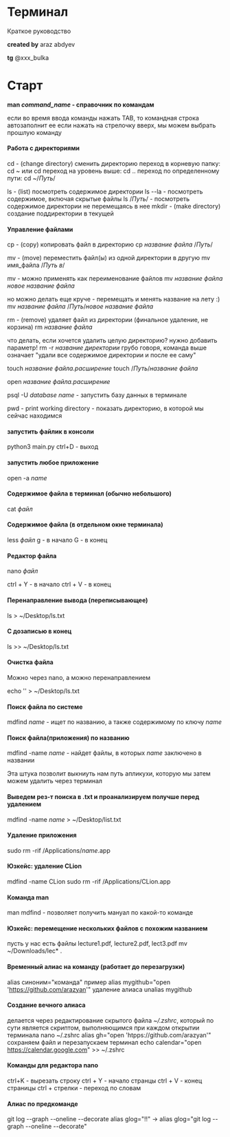 # Терминал
Краткое руководство

**created by** araz abdyev

**tg** @xxx_bulka

# Старт
**man *command_name* - справочник по командам**

если во время ввода команды нажать TAB, то командная строка автозаполнит ее
если нажать на стрелочку вверх, мы можем выбрать прошлую команду

#### Работа с директориями
cd - (change directory) сменить директорию
переход в корневую папку: cd ~ или cd
переход на уровень выше: cd ..
переход по определенному пути: cd ~/*Путь*/

ls - (list) посмотреть содержимое директории
ls --la - посмотреть содержимое, включая скрытые файлы
ls /*Путь*/ - посмотреть содержимое директории не перемещаясь в нее
mkdir - (make directory) создание поддиректории в текущей

#### Управление файлами
cp - (copy) копировать файл в директорию
cp *название файла* /*Путь*/

mv - (move) переместить файл(ы) из одной директории в другую
mv имя_файла /*Путь в*/

mv - можно применять как переименование файлов
mv *название файла* *новое название файла*

но можно делать еще круче - перемещать и менять название на лету :)
mv *название файла*  /*Путь*/*новое название файла*

rm - (remove) удаляет файл из директории (финальное удаление, не корзина)
rm *название файла*

что делать, если хочется удалить целую директорию? нужно добавить параметр!
rm -r *название директории*
грубо говоря, команда выше означает "удали все содержимое директории и после ее саму"

touch *название файла.расширение*
touch /*Путь*/*название файла*

open *название файла.расширение*

psql -U *database name* - запустить базу данных в терминале

pwd - print working directory - показать директорию, в которой мы сейчас находимся

#### запустить файлик в консоли
python3 main.py
ctrl+D - выход

#### запустить любое приложение
open -a *name*

#### Содержимое файла в терминал (обычно небольшого)
cat *файл*

#### Содержимое файла (в отдельном окне терминала)
less *файл*
g - в начало
G - в конец

#### Редактор файла
nano *файл*

ctrl + Y - в начало 
ctrl + V  - в конец
#### Перенаправление вывода (переписывающее)
ls > ~/Desktop/ls.txt

#### С дозаписью в конец
ls >> ~/Desktop/ls.txt

#### Очистка файла
Можно через nano, а можно перенаправлением

echo '' > ~/Desktop/ls.txt

#### Поиск файла по системе
mdfind *name* - ищет по названию, а также содержимому по ключу *name*

#### Поиск файла(приложения) по названию
mdfind -name *name* - найдет файлы, в которых *name* заключено в названии

Эта штука позволит выкниуть нам путь апликухи, которую мы затем можем удалить через терминал

#### Выведем рез-т поиска в .txt и проанализируем получше перед удалением
mdfind -name *name* > ~/Desktop/list.txt

#### Удаление приложения
sudo rm -rif /Applications/*name*.app

#### Юзкейс: удаление CLion
mdfind -name CLion
sudo rm -rif /Applications/CLion.app

#### Команда man
man mdfind - позволяет получить мануал по какой-то команде

#### Юзкейс: перемещение нескольких файлов с похожим названием
пусть у нас есть файлы lecture1.pdf, lecture2.pdf, lect3.pdf
mv ~/Downloads/lec* .

#### Временный алиас на команду (работает до перезагрузки)
alias синоним="команда"
пример
alias mygithub="open 'https://github.com/arazyan'"
удаление алиаса
unalias mygithub

#### Создание вечного алиаса
делается через редактирование скрытого файла *~/.zshrc*, который по сути является скриптом, выполняющимся при каждом открытии терминала
nano ~/.zshrc
alias gh="open 'htpps://github.com/arazyan'"
сохраняем файл и перезапускаем терминал
echo calendar="open https://calendar.google.com" >> ~/.zshrc

#### Команды для редактора nano
ctrl+K - вырезать строку
ctrl + Y - начало странцы
ctrl + V - конец страницы
ctrl + стрелки - переход по словам

#### Алиас по предкоманде
git log --graph --oneline --decorate
alias glog="!!"
-> alias glog="git log --graph --oneline --decorate"
